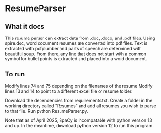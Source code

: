 # ResumeParser

## What it does

This resume parser can extract data from .doc, .docx, and .pdf files. Using spire.doc, word document resumes are converted into pdf files. Text is extracted with pdfplumber and parts of speech are determined with beautiful soup. From there, any line that does not start with a common symbol for bullet points is extracted and placed into a word document.

## To run

Modify lines 74 and 75 depending on the filenames of the resume
Modify lines 13 and 14 to point to a different excel file or resume folder.

Download the dependencies from requirements.txt. Create a folder in the working directory called "Resumes" and add all resumes you wish to parse to that file. Run python ResumeParser.py.

Note that as of April 2025, SpaCy is incompatable with python version 13 and up. In the meantime, download python version 12 to run this program.